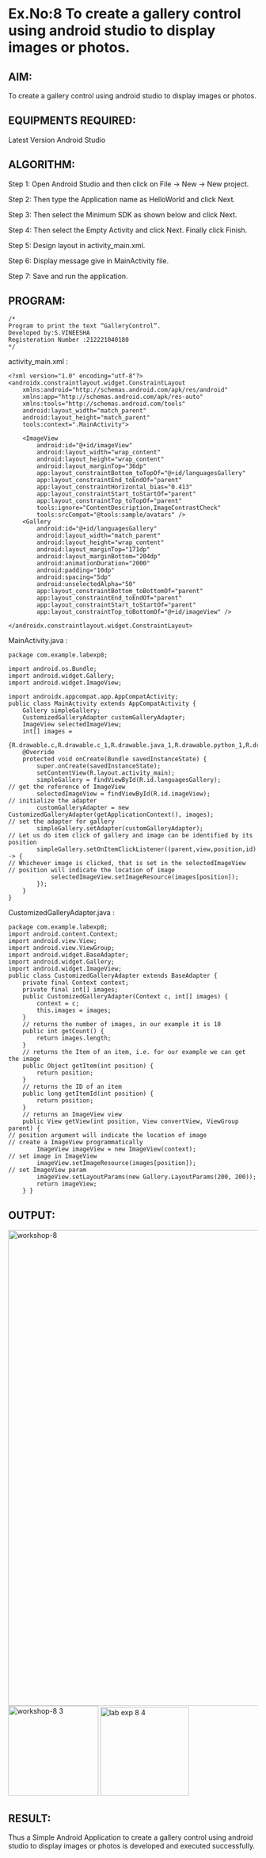 # Ex.No:8 To create a gallery control using android studio to display images or photos.


## AIM:

To create a gallery control using android studio to display images or photos.

## EQUIPMENTS REQUIRED:

Latest Version Android Studio

## ALGORITHM:

Step 1: Open Android Studio and then click on File -> New -> New project.

Step 2: Then type the Application name as HelloWorld and click Next. 

Step 3: Then select the Minimum SDK as shown below and click Next.

Step 4: Then select the Empty Activity and click Next. Finally click Finish.

Step 5: Design layout in activity_main.xml.

Step 6: Display message give in MainActivity file.

Step 7: Save and run the application.

## PROGRAM:

```
/*
Program to print the text “GalleryControl”.
Developed by:S.VINEESHA
Registeration Number :212221040180
*/
```

activity_main.xml :

```
<?xml version="1.0" encoding="utf-8"?>
<androidx.constraintlayout.widget.ConstraintLayout
    xmlns:android="http://schemas.android.com/apk/res/android"
    xmlns:app="http://schemas.android.com/apk/res-auto"
    xmlns:tools="http://schemas.android.com/tools"
    android:layout_width="match_parent"
    android:layout_height="match_parent"
    tools:context=".MainActivity">

    <ImageView
        android:id="@+id/imageView"
        android:layout_width="wrap_content"
        android:layout_height="wrap_content"
        android:layout_marginTop="36dp"
        app:layout_constraintBottom_toTopOf="@+id/languagesGallery"
        app:layout_constraintEnd_toEndOf="parent"
        app:layout_constraintHorizontal_bias="0.413"
        app:layout_constraintStart_toStartOf="parent"
        app:layout_constraintTop_toTopOf="parent"
        tools:ignore="ContentDescription,ImageContrastCheck"
        tools:srcCompat="@tools:sample/avatars" />
    <Gallery
        android:id="@+id/languagesGallery"
        android:layout_width="match_parent"
        android:layout_height="wrap_content"
        android:layout_marginTop="171dp"
        android:layout_marginBottom="204dp"
        android:animationDuration="2000"
        android:padding="10dp"
        android:spacing="5dp"
        android:unselectedAlpha="50"
        app:layout_constraintBottom_toBottomOf="parent"
        app:layout_constraintEnd_toEndOf="parent"
        app:layout_constraintStart_toStartOf="parent"
        app:layout_constraintTop_toBottomOf="@+id/imageView" />

</androidx.constraintlayout.widget.ConstraintLayout>
```

MainActivity.java :

```
package com.example.labexp8;

import android.os.Bundle;
import android.widget.Gallery;
import android.widget.ImageView;

import androidx.appcompat.app.AppCompatActivity;
public class MainActivity extends AppCompatActivity {
    Gallery simpleGallery;
    CustomizedGalleryAdapter customGalleryAdapter;
    ImageView selectedImageView;
    int[] images =
            {R.drawable.c,R.drawable.c_1,R.drawable.java_1,R.drawable.python_1,R.drawable.javascript_2};
    @Override
    protected void onCreate(Bundle savedInstanceState) {
        super.onCreate(savedInstanceState);
        setContentView(R.layout.activity_main);
        simpleGallery = findViewById(R.id.languagesGallery);
// get the reference of ImageView
        selectedImageView = findViewById(R.id.imageView);
// initialize the adapter
        customGalleryAdapter = new CustomizedGalleryAdapter(getApplicationContext(), images);
// set the adapter for gallery
        simpleGallery.setAdapter(customGalleryAdapter);
// Let us do item click of gallery and image can be identified by its position
        simpleGallery.setOnItemClickListener((parent,view,position,id) -> {
// Whichever image is clicked, that is set in the selectedImageView
// position will indicate the location of image
            selectedImageView.setImageResource(images[position]);
        });
    }
}
```

CustomizedGalleryAdapter.java :

```
package com.example.labexp8;
import android.content.Context;
import android.view.View;
import android.view.ViewGroup;
import android.widget.BaseAdapter;
import android.widget.Gallery;
import android.widget.ImageView;
public class CustomizedGalleryAdapter extends BaseAdapter {
    private final Context context;
    private final int[] images;
    public CustomizedGalleryAdapter(Context c, int[] images) {
        context = c;
        this.images = images;
    }
    // returns the number of images, in our example it is 10
    public int getCount() {
        return images.length;
    }
    // returns the Item of an item, i.e. for our example we can get the image
    public Object getItem(int position) {
        return position;
    }
    // returns the ID of an item
    public long getItemId(int position) {
        return position;
    }
    // returns an ImageView view
    public View getView(int position, View convertView, ViewGroup parent) {
// position argument will indicate the location of image
// create a ImageView programmatically
        ImageView imageView = new ImageView(context);
// set image in ImageView
        imageView.setImageResource(images[position]);
// set ImageView param
        imageView.setLayoutParams(new Gallery.LayoutParams(200, 200));
        return imageView;
    } }
```

## OUTPUT:

<img width="960" alt="workshop-8" src="https://github.com/Vineesha29031970/Mobile-Application-Development/assets/133136880/44e94c1d-e4a8-434c-8e2f-2a235c2329f9">


<img width="182" alt="workshop-8 3" src="https://github.com/Vineesha29031970/Mobile-Application-Development/assets/133136880/b382e600-3cb7-4d96-88ff-934428758656">


<img width="179" alt="lab exp 8 4" src="https://github.com/Vineesha29031970/Mobile-Application-Development/assets/133136880/3e28ecec-50d5-4aa0-8858-bed0f54b4a41">


## RESULT:

Thus a Simple Android Application to create a gallery control using android studio to display images or photos is developed and executed successfully.


